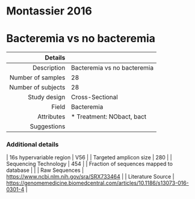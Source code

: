 # Montassier 2016

# Bacteremia vs no bacteremia


| Details        |             |
| -------------: |-------------|
| Description      | Bacteremia vs no bacteremia |
| Number of samples     | 28      |
| Number of subjects | 28      |
| Study design | Cross-Sectional |
| Field | Bacteremia|
| Attributes | * Treatment: NObact, bact |
| Suggestions | 

### Additional details

| 16s hypervariable region | V56 |
| Targeted amplicon size | 280 |
| Sequencing Technology | 454 |
| Fraction of sequences mapped to database |  |
| Raw Sequences | https://www.ncbi.nlm.nih.gov/sra/SRX733464 |
| Literature Source | https://genomemedicine.biomedcentral.com/articles/10.1186/s13073-016-0301-4 |